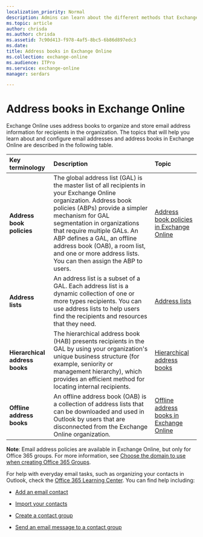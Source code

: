 ```yaml
---
localization_priority: Normal
description: Admins can learn about the different methods that Exchange Online uses to organize and configure email addresses.
ms.topic: article
author: chrisda
ms.author: chrisda
ms.assetid: 7c90d413-f978-4af5-8bc5-6b86d897edc3
ms.date: 
title: Address books in Exchange Online
ms.collection: exchange-online
ms.audience: ITPro
ms.service: exchange-online
manager: serdars

---
```


# Address books in Exchange Online

Exchange Online uses address books to organize and store email address information for recipients in the organization. The topics that will help you learn about and configure email addresses and address books in Exchange Online are described in the following table.

|**Key terminology**|**Description**|**Topic**|
|:-----|:-----|:-----|
|**Address book policies**|The global address list (GAL) is the master list of all recipients in your Exchange Online organization. Address book policies (ABPs) provide a simpler mechanism for GAL segmentation in organizations that require multiple GALs. An ABP defines a GAL, an offline address book (OAB), a room list, and one or more address lists. You can then assign the ABP to users.|[Address book policies in Exchange Online](address-book-policies/address-book-policies.md)|
|**Address lists**|An address list is a subset of a GAL. Each address list is a dynamic collection of one or more types recipients. You can use address lists to help users find the recipients and resources that they need.|[Address lists](address-lists/address-lists.md)|
|**Hierarchical address books**|The hierarchical address book (HAB) presents recipients in the GAL by using your organization's unique business structure (for example, seniority or management hierarchy), which provides an efficient method for locating internal recipients.|[Hierarchical address books](hierarchical-address-books/hierarchical-address-books.md)|
|**Offline address books**|An offline address book (OAB) is a collection of address lists that can be downloaded and used in Outlook by users that are disconnected from the Exchange Online organization.|[Offline address books in Exchange Online](offline-address-books/offline-address-books.md)|

**Note**: Email address policies are available in Exchange Online, but only for Office 365 groups. For more information, see [Choose the domain to use when creating Office 365 Groups](https://docs.microsoft.com/office365/admin/create-groups/choose-domain-to-create-groups).

For help with everyday email tasks, such as organizing your contacts in Outlook, check the [Office 365 Learning Center](https://go.microsoft.com/fwlink/p/?LinkId=615390). You can find help including:

- [Add an email contact](https://go.microsoft.com/fwlink/p/?LinkId=615396)

- [Import your contacts](https://go.microsoft.com/fwlink/p/?LinkId=615393)

- [Create a contact group](https://go.microsoft.com/fwlink/p/?LinkId=615370)

- [Send an email message to a contact group](https://go.microsoft.com/fwlink/p/?LinkId=615391)


